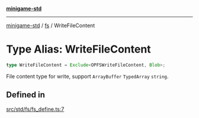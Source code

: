 [**minigame-std**](../../../README.md)

***

[minigame-std](../../../README.md) / [fs](../README.md) / WriteFileContent

# Type Alias: WriteFileContent

```ts
type WriteFileContent = Exclude<OPFSWriteFileContent, Blob>;
```

File content type for write, support `ArrayBuffer` `TypedArray` `string`.

## Defined in

[src/std/fs/fs\_define.ts:7](https://github.com/JiangJie/minigame-std/blob/8633d80114dee6c79033ec094d8233bd8263bedc/src/std/fs/fs_define.ts#L7)
